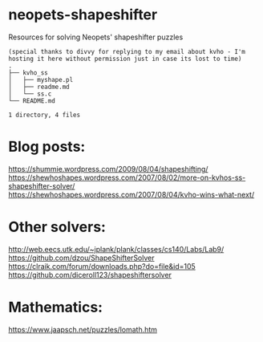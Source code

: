 # neopets-shapeshifter
Resources for solving Neopets' shapeshifter puzzles

```
(special thanks to divvy for replying to my email about kvho - I'm hosting it here without permission just in case its lost to time)
.
├── kvho_ss
│   ├── myshape.pl
│   ├── readme.md
│   └── ss.c
└── README.md

1 directory, 4 files
```

# Blog posts:

https://shummie.wordpress.com/2009/08/04/shapeshifting/
https://shewhoshapes.wordpress.com/2007/08/02/more-on-kvhos-ss-shapeshifter-solver/
https://shewhoshapes.wordpress.com/2007/08/04/kvho-wins-what-next/

# Other solvers:

http://web.eecs.utk.edu/~jplank/plank/classes/cs140/Labs/Lab9/
https://github.com/dzou/ShapeShifterSolver
https://clraik.com/forum/downloads.php?do=file&id=105
https://github.com/diceroll123/shapeshiftersolver

# Mathematics:
https://www.jaapsch.net/puzzles/lomath.htm


